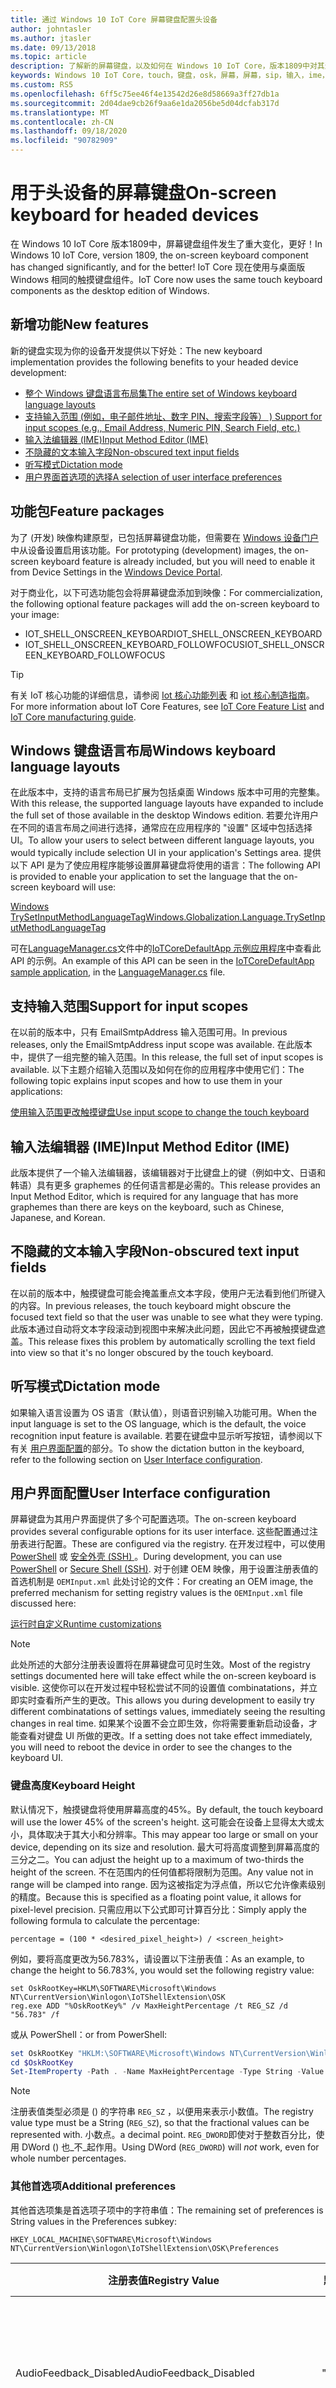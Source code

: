 ```yaml
---
title: 通过 Windows 10 IoT Core 屏幕键盘配置头设备
author: johntasler
ms.author: jtasler
ms.date: 09/13/2018
ms.topic: article
description: 了解新的屏幕键盘，以及如何在 Windows 10 IoT Core，版本1809中对其进行配置。
keywords: Windows 10 IoT Core，touch，键盘，osk，屏幕，屏幕，sip，输入，ime，头，听写，语音，语音
ms.custom: RS5
ms.openlocfilehash: 6ff5c75ee46f4e13542d26e8d58669a3ff27db1a
ms.sourcegitcommit: 2d04dae9cb26f9aa6e1da2056be5d04dcfab317d
ms.translationtype: MT
ms.contentlocale: zh-CN
ms.lasthandoff: 09/18/2020
ms.locfileid: "90782909"
---
```

# <a name="on-screen-keyboard-for-headed-devices"></a><span data-ttu-id="ca409-104">用于头设备的屏幕键盘</span><span class="sxs-lookup"><span data-stu-id="ca409-104">On-screen keyboard for headed devices</span></span>

<span data-ttu-id="ca409-105">在 Windows 10 IoT Core 版本1809中，屏幕键盘组件发生了重大变化，更好！</span><span class="sxs-lookup"><span data-stu-id="ca409-105">In Windows 10 IoT Core, version 1809, the on-screen keyboard component has changed significantly, and for the better!</span></span> <span data-ttu-id="ca409-106">IoT Core 现在使用与桌面版 Windows 相同的触摸键盘组件。</span><span class="sxs-lookup"><span data-stu-id="ca409-106">IoT Core now uses the same touch keyboard components as the desktop edition of Windows.</span></span>

## <a name="new-features"></a><span data-ttu-id="ca409-107">新增功能</span><span class="sxs-lookup"><span data-stu-id="ca409-107">New features</span></span>
<span data-ttu-id="ca409-108">新的键盘实现为你的设备开发提供以下好处：</span><span class="sxs-lookup"><span data-stu-id="ca409-108">The new keyboard implementation provides the following benefits to your headed device development:</span></span>

* [<span data-ttu-id="ca409-109">整个 Windows 键盘语言布局集</span><span class="sxs-lookup"><span data-stu-id="ca409-109">The entire set of Windows keyboard language layouts</span></span>](#windows-keyboard-language-layouts)
* [<span data-ttu-id="ca409-110">支持输入范围 (例如，电子邮件地址、数字 PIN、搜索字段等） ) </span><span class="sxs-lookup"><span data-stu-id="ca409-110">Support for input scopes (e.g., Email Address, Numeric PIN, Search Field, etc.)</span></span>](#support-for-input-scopes)
* [<span data-ttu-id="ca409-111">输入法编辑器 (IME)</span><span class="sxs-lookup"><span data-stu-id="ca409-111">Input Method Editor (IME)</span></span>](#input-method-editor-ime)
* [<span data-ttu-id="ca409-112">不隐藏的文本输入字段</span><span class="sxs-lookup"><span data-stu-id="ca409-112">Non-obscured text input fields</span></span>](#non-obscured-text-input-fields)
* [<span data-ttu-id="ca409-113">听写模式</span><span class="sxs-lookup"><span data-stu-id="ca409-113">Dictation mode</span></span>](#dictation-mode)
* [<span data-ttu-id="ca409-114">用户界面首选项的选择</span><span class="sxs-lookup"><span data-stu-id="ca409-114">A selection of user interface preferences</span></span>](#user-interface-configuration)

## <a name="feature-packages"></a><span data-ttu-id="ca409-115">功能包</span><span class="sxs-lookup"><span data-stu-id="ca409-115">Feature packages</span></span>

<span data-ttu-id="ca409-116">为了 (开发) 映像构建原型，已包括屏幕键盘功能，但需要在 [Windows 设备门户](../manage-your-device/deviceportal.md#iot-specific-features)中从设备设置启用该功能。</span><span class="sxs-lookup"><span data-stu-id="ca409-116">For prototyping (development) images, the on-screen keyboard feature is already included, but you will need to enable it from Device Settings in the [Windows Device Portal](../manage-your-device/deviceportal.md#iot-specific-features).</span></span>

<span data-ttu-id="ca409-117">对于商业化，以下可选功能包会将屏幕键盘添加到映像：</span><span class="sxs-lookup"><span data-stu-id="ca409-117">For commercialization, the following optional feature packages will add the on-screen keyboard to your image:</span></span>
* <span data-ttu-id="ca409-118">IOT_SHELL_ONSCREEN_KEYBOARD</span><span class="sxs-lookup"><span data-stu-id="ca409-118">IOT_SHELL_ONSCREEN_KEYBOARD</span></span>
* <span data-ttu-id="ca409-119">IOT_SHELL_ONSCREEN_KEYBOARD_FOLLOWFOCUS</span><span class="sxs-lookup"><span data-stu-id="ca409-119">IOT_SHELL_ONSCREEN_KEYBOARD_FOLLOWFOCUS</span></span>

> [!TIP]
> <span data-ttu-id="ca409-120">有关 IoT 核心功能的详细信息，请参阅 [Iot 核心功能列表](/windows-hardware/manufacture/iot/iot-core-feature-list) 和 [iot 核心制造指南](/windows-hardware/manufacture/iot/iot-core-manufacturing-guide)。</span><span class="sxs-lookup"><span data-stu-id="ca409-120">For more information about IoT Core Features, see [IoT Core Feature List](/windows-hardware/manufacture/iot/iot-core-feature-list) and [IoT Core manufacturing guide](/windows-hardware/manufacture/iot/iot-core-manufacturing-guide).</span></span>

## <a name="windows-keyboard-language-layouts"></a><span data-ttu-id="ca409-121">Windows 键盘语言布局</span><span class="sxs-lookup"><span data-stu-id="ca409-121">Windows keyboard language layouts</span></span>

<span data-ttu-id="ca409-122">在此版本中，支持的语言布局已扩展为包括桌面 Windows 版本中可用的完整集。</span><span class="sxs-lookup"><span data-stu-id="ca409-122">With this release, the supported language layouts have expanded to include the full set of those available in the desktop Windows edition.</span></span> <span data-ttu-id="ca409-123">若要允许用户在不同的语言布局之间进行选择，通常应在应用程序的 "设置" 区域中包括选择 UI。</span><span class="sxs-lookup"><span data-stu-id="ca409-123">To allow your users to select between different language layouts, you would typically include selection UI in your application's Settings area.</span></span> <span data-ttu-id="ca409-124">提供以下 API 是为了使应用程序能够设置屏幕键盘将使用的语言：</span><span class="sxs-lookup"><span data-stu-id="ca409-124">The following API is provided to enable your application to set the language that the on-screen keyboard will use:</span></span>

[<span data-ttu-id="ca409-125">Windows TrySetInputMethodLanguageTag</span><span class="sxs-lookup"><span data-stu-id="ca409-125">Windows.Globalization.Language.TrySetInputMethodLanguageTag</span></span>](/uwp/api/windows.globalization.language.trysetinputmethodlanguagetag)

<span data-ttu-id="ca409-126">可在[LanguageManager.cs](https://github.com/Microsoft/Windows-iotcore-samples/blob/develop/Samples/IoTCoreDefaultApp/CS/IoTCoreDefaultApp/Presenters/LanguageManager.cs)文件中的[IoTCoreDefaultApp 示例应用程序](https://github.com/Microsoft/Windows-iotcore-samples/tree/develop/Samples/IoTCoreDefaultApp)中查看此 API 的示例。</span><span class="sxs-lookup"><span data-stu-id="ca409-126">An example of this API can be seen in the [IoTCoreDefaultApp sample application](https://github.com/Microsoft/Windows-iotcore-samples/tree/develop/Samples/IoTCoreDefaultApp), in the [LanguageManager.cs](https://github.com/Microsoft/Windows-iotcore-samples/blob/develop/Samples/IoTCoreDefaultApp/CS/IoTCoreDefaultApp/Presenters/LanguageManager.cs) file.</span></span>

## <a name="support-for-input-scopes"></a><span data-ttu-id="ca409-127">支持输入范围</span><span class="sxs-lookup"><span data-stu-id="ca409-127">Support for input scopes</span></span>

<span data-ttu-id="ca409-128">在以前的版本中，只有 EmailSmtpAddress 输入范围可用。</span><span class="sxs-lookup"><span data-stu-id="ca409-128">In previous releases, only the EmailSmtpAddress input scope was available.</span></span> <span data-ttu-id="ca409-129">在此版本中，提供了一组完整的输入范围。</span><span class="sxs-lookup"><span data-stu-id="ca409-129">In this release, the full set of input scopes is available.</span></span> <span data-ttu-id="ca409-130">以下主题介绍输入范围以及如何在你的应用程序中使用它们：</span><span class="sxs-lookup"><span data-stu-id="ca409-130">The following topic explains input scopes and how to use them in your applications:</span></span>

[<span data-ttu-id="ca409-131">使用输入范围更改触摸键盘</span><span class="sxs-lookup"><span data-stu-id="ca409-131">Use input scope to change the touch keyboard</span></span>](/windows/uwp/design/input/use-input-scope-to-change-the-touch-keyboard)

## <a name="input-method-editor-ime"></a><span data-ttu-id="ca409-132">输入法编辑器 (IME)</span><span class="sxs-lookup"><span data-stu-id="ca409-132">Input Method Editor (IME)</span></span>

<span data-ttu-id="ca409-133">此版本提供了一个输入法编辑器，该编辑器对于比键盘上的键（例如中文、日语和韩语）具有更多 graphemes 的任何语言都是必需的。</span><span class="sxs-lookup"><span data-stu-id="ca409-133">This release provides an Input Method Editor, which is required for any language that has more graphemes than there are keys on the keyboard, such as Chinese, Japanese, and Korean.</span></span>

## <a name="non-obscured-text-input-fields"></a><span data-ttu-id="ca409-134">不隐藏的文本输入字段</span><span class="sxs-lookup"><span data-stu-id="ca409-134">Non-obscured text input fields</span></span>

<span data-ttu-id="ca409-135">在以前的版本中，触摸键盘可能会掩盖重点文本字段，使用户无法看到他们所键入的内容。</span><span class="sxs-lookup"><span data-stu-id="ca409-135">In previous releases, the touch keyboard might obscure the focused text field so that the user was unable to see what they were typing.</span></span> <span data-ttu-id="ca409-136">此版本通过自动将文本字段滚动到视图中来解决此问题，因此它不再被触摸键盘遮盖。</span><span class="sxs-lookup"><span data-stu-id="ca409-136">This release fixes this problem by automatically scrolling the text field into view so that it's no longer obscured by the touch keyboard.</span></span>

## <a name="dictation-mode"></a><span data-ttu-id="ca409-137">听写模式</span><span class="sxs-lookup"><span data-stu-id="ca409-137">Dictation mode</span></span>

<span data-ttu-id="ca409-138">如果输入语言设置为 OS 语言（默认值），则语音识别输入功能可用。</span><span class="sxs-lookup"><span data-stu-id="ca409-138">When the input language is set to the OS language, which is the default, the voice recognition input feature is available.</span></span>
<span data-ttu-id="ca409-139">若要在键盘中显示听写按钮，请参阅以下有关 [用户界面配置](#user-interface-configuration)的部分。</span><span class="sxs-lookup"><span data-stu-id="ca409-139">To show the dictation button in the keyboard, refer to the following section on [User Interface configuration](#user-interface-configuration).</span></span>

## <a name="user-interface-configuration"></a><span data-ttu-id="ca409-140">用户界面配置</span><span class="sxs-lookup"><span data-stu-id="ca409-140">User Interface configuration</span></span>

<span data-ttu-id="ca409-141">屏幕键盘为其用户界面提供了多个可配置选项。</span><span class="sxs-lookup"><span data-stu-id="ca409-141">The on-screen keyboard provides several configurable options for its user interface.</span></span> <span data-ttu-id="ca409-142">这些配置通过注册表进行配置。</span><span class="sxs-lookup"><span data-stu-id="ca409-142">These are configured via the registry.</span></span>
<span data-ttu-id="ca409-143">在开发过程中，可以使用 [PowerShell](/windows/iot-core/connect-your-device/powershell) 或 [安全外壳 (SSH) ](/windows/iot-core/connect-your-device/ssh)。</span><span class="sxs-lookup"><span data-stu-id="ca409-143">During development, you can use [PowerShell](/windows/iot-core/connect-your-device/powershell) or [Secure Shell (SSH)](/windows/iot-core/connect-your-device/ssh).</span></span> <span data-ttu-id="ca409-144">对于创建 OEM 映像，用于设置注册表值的首选机制是 `OEMInput.xml` 此处讨论的文件：</span><span class="sxs-lookup"><span data-stu-id="ca409-144">For creating an OEM image, the preferred mechanism for setting registry values is the `OEMInput.xml` file discussed here:</span></span>

[<span data-ttu-id="ca409-145">运行时自定义</span><span class="sxs-lookup"><span data-stu-id="ca409-145">Runtime customizations</span></span>](/windows-hardware/manufacture/iot/oscustomizations#runtime-customizations)

> [!NOTE]
> <span data-ttu-id="ca409-146">此处所述的大部分注册表设置将在屏幕键盘可见时生效。</span><span class="sxs-lookup"><span data-stu-id="ca409-146">Most of the registry settings documented here will take effect while the on-screen keyboard is visible.</span></span>
> <span data-ttu-id="ca409-147">这使你可以在开发过程中轻松尝试不同的设置值 combinatations，并立即实时查看所产生的更改。</span><span class="sxs-lookup"><span data-stu-id="ca409-147">This allows you during development to easily try different combinatations of settings values, immediately seeing the resulting changes in real time.</span></span> <span data-ttu-id="ca409-148">如果某个设置不会立即生效，你将需要重新启动设备，才能查看对键盘 UI 所做的更改。</span><span class="sxs-lookup"><span data-stu-id="ca409-148">If a setting does not take effect immediately, you will need to reboot the device in order to see the changes to the keyboard UI.</span></span>

### <a name="keyboard-height"></a><span data-ttu-id="ca409-149">键盘高度</span><span class="sxs-lookup"><span data-stu-id="ca409-149">Keyboard Height</span></span>

<span data-ttu-id="ca409-150">默认情况下，触摸键盘将使用屏幕高度的45%。</span><span class="sxs-lookup"><span data-stu-id="ca409-150">By default, the touch keyboard will use the lower 45% of the screen's height.</span></span> <span data-ttu-id="ca409-151">这可能会在设备上显得太大或太小，具体取决于其大小和分辨率。</span><span class="sxs-lookup"><span data-stu-id="ca409-151">This may appear too large or small on your device, depending on its size and resolution.</span></span> <span data-ttu-id="ca409-152">最大可将高度调整到屏幕高度的三分之二。</span><span class="sxs-lookup"><span data-stu-id="ca409-152">You can adjust the height up to a maximum of two-thirds the height of the screen.</span></span> <span data-ttu-id="ca409-153">不在范围内的任何值都将限制为范围。</span><span class="sxs-lookup"><span data-stu-id="ca409-153">Any value not in range will be clamped into range.</span></span> <span data-ttu-id="ca409-154">因为这被指定为浮点值，所以它允许像素级别的精度。</span><span class="sxs-lookup"><span data-stu-id="ca409-154">Because this is specified as a floating point value, it allows for pixel-level precision.</span></span> <span data-ttu-id="ca409-155">只需应用以下公式即可计算百分比：</span><span class="sxs-lookup"><span data-stu-id="ca409-155">Simply apply the following formula to calculate the percentage:</span></span>

`percentage = (100 * <desired_pixel_height>) / <screen_height>`

<span data-ttu-id="ca409-156">例如，要将高度更改为56.783%，请设置以下注册表值：</span><span class="sxs-lookup"><span data-stu-id="ca409-156">As an example, to change the height to 56.783%, you would set the following registry value:</span></span>
```console
set OskRootKey=HKLM\SOFTWARE\Microsoft\Windows NT\CurrentVersion\Winlogon\IoTShellExtension\OSK
reg.exe ADD "%OskRootKey%" /v MaxHeightPercentage /t REG_SZ /d "56.783" /f
```
<span data-ttu-id="ca409-157">或从 PowerShell：</span><span class="sxs-lookup"><span data-stu-id="ca409-157">or from PowerShell:</span></span>
```powershell
set OskRootKey "HKLM:\SOFTWARE\Microsoft\Windows NT\CurrentVersion\Winlogon\IoTShellExtension\OSK"
cd $OskRootKey
Set-ItemProperty -Path . -Name MaxHeightPercentage -Type String -Value 56.783
```

> [!NOTE]
> <span data-ttu-id="ca409-158">注册表值类型必须是 () 的字符串 `REG_SZ` ，以便用来表示小数值。</span><span class="sxs-lookup"><span data-stu-id="ca409-158">The registry value type must be a String (`REG_SZ`), so that the fractional values can be represented with.</span></span>
> <span data-ttu-id="ca409-159">小数点。</span><span class="sxs-lookup"><span data-stu-id="ca409-159">a decimal point.</span></span> <span data-ttu-id="ca409-160">`REG_DWORD`即使对于整数百分比，使用 DWord () 也_不_起作用。</span><span class="sxs-lookup"><span data-stu-id="ca409-160">Using DWord (`REG_DWORD`) will _not_ work, even for whole number percentages.</span></span>

### <a name="additional-preferences"></a><span data-ttu-id="ca409-161">其他首选项</span><span class="sxs-lookup"><span data-stu-id="ca409-161">Additional preferences</span></span>

<span data-ttu-id="ca409-162">其他首选项集是首选项子项中的字符串值：</span><span class="sxs-lookup"><span data-stu-id="ca409-162">The remaining set of preferences is String values in the Preferences subkey:</span></span>
```
HKEY_LOCAL_MACHINE\SOFTWARE\Microsoft\Windows NT\CurrentVersion\Winlogon\IoTShellExtension\OSK\Preferences
```

| <span data-ttu-id="ca409-163">注册表值</span><span class="sxs-lookup"><span data-stu-id="ca409-163">Registry Value</span></span>               | <span data-ttu-id="ca409-164">默认值</span><span class="sxs-lookup"><span data-stu-id="ca409-164">Default Value</span></span>      | <span data-ttu-id="ca409-165">说明</span><span class="sxs-lookup"><span data-stu-id="ca409-165">Description</span></span>                                                                                         |
| ---------------------------- | ------------------ | --------------------------------------------------------------------------------------------------- |
| <span data-ttu-id="ca409-166">AudioFeedback_Disabled</span><span class="sxs-lookup"><span data-stu-id="ca409-166">AudioFeedback_Disabled</span></span>       | <span data-ttu-id="ca409-167">"0"</span><span class="sxs-lookup"><span data-stu-id="ca409-167">"0"</span></span>                | <span data-ttu-id="ca409-168">"0" 启用密钥单击音频反馈;"1" 禁用该方法。</span><span class="sxs-lookup"><span data-stu-id="ca409-168">"0" enables the key click audio feedback; "1" disables it.</span></span>                                          |
| <span data-ttu-id="ca409-169">Dictation_Disabled</span><span class="sxs-lookup"><span data-stu-id="ca409-169">Dictation_Disabled</span></span>           | <span data-ttu-id="ca409-170">"1"</span><span class="sxs-lookup"><span data-stu-id="ca409-170">"1"</span></span>                | <span data-ttu-id="ca409-171">"0" 显示听写 (语音识别) 按钮;"1" 隐藏它。</span><span class="sxs-lookup"><span data-stu-id="ca409-171">"0" shows the dictation (voice recognition) button; "1" hides it.</span></span><br/> <span data-ttu-id="ca409-172">（参阅以下说明）</span><span class="sxs-lookup"><span data-stu-id="ca409-172">(see note below)</span></span>             |
| <span data-ttu-id="ca409-173">KeyboardModeEnabled_full</span><span class="sxs-lookup"><span data-stu-id="ca409-173">KeyboardModeEnabled_full</span></span>     | <span data-ttu-id="ca409-174">"0"</span><span class="sxs-lookup"><span data-stu-id="ca409-174">"0"</span></span>                | <span data-ttu-id="ca409-175">"0" 禁用全键盘模式;"1" 启用它。</span><span class="sxs-lookup"><span data-stu-id="ca409-175">"0" disables the full keyboard mode; "1" enables it.</span></span>                                                |
| <span data-ttu-id="ca409-176">KeyboardModeEnabled_narrow</span><span class="sxs-lookup"><span data-stu-id="ca409-176">KeyboardModeEnabled_narrow</span></span>   | <span data-ttu-id="ca409-177">"1"</span><span class="sxs-lookup"><span data-stu-id="ca409-177">"1"</span></span>                | <span data-ttu-id="ca409-178">"0" 禁用窄幅键盘模式;"1" 启用它。</span><span class="sxs-lookup"><span data-stu-id="ca409-178">"0" disables the narrow keyboard mode; "1" enables it.</span></span>                                              |
| <span data-ttu-id="ca409-179">KeyboardModeEnabled_wide</span><span class="sxs-lookup"><span data-stu-id="ca409-179">KeyboardModeEnabled_wide</span></span>     | <span data-ttu-id="ca409-180">"1"</span><span class="sxs-lookup"><span data-stu-id="ca409-180">"1"</span></span>                | <span data-ttu-id="ca409-181">"0" 禁用宽键盘模式;"1" 启用它。</span><span class="sxs-lookup"><span data-stu-id="ca409-181">"0" disables the wide keyboard mode; "1" enables it.</span></span>                                                |
| <span data-ttu-id="ca409-182">ModeOrder</span><span class="sxs-lookup"><span data-stu-id="ca409-182">ModeOrder</span></span>                    | <span data-ttu-id="ca409-183">"宽; 窄; 完全"</span><span class="sxs-lookup"><span data-stu-id="ca409-183">"wide;narrow;full"</span></span> | <span data-ttu-id="ca409-184">顺序 (从左到右) ，其中模式在 "模式" 下拉菜单中列出（如果已启用）</span><span class="sxs-lookup"><span data-stu-id="ca409-184">The order (from left to right) in which the modes are listed in the mode drop-down menu, if enabled</span></span> |
| <span data-ttu-id="ca409-185">SettingsMenuKey_Collapsed</span><span class="sxs-lookup"><span data-stu-id="ca409-185">SettingsMenuKey_Collapsed</span></span>    | <span data-ttu-id="ca409-186">"0"</span><span class="sxs-lookup"><span data-stu-id="ca409-186">"0"</span></span>                | <span data-ttu-id="ca409-187">隐藏模式下拉菜单。</span><span class="sxs-lookup"><span data-stu-id="ca409-187">Hides the mode drop-down menu.</span></span> <span data-ttu-id="ca409-188">如果只启用了一种模式，则将此项设置为 "1"。</span><span class="sxs-lookup"><span data-stu-id="ca409-188">Set this to "1" if only one mode is enabled.</span></span>                         |
| <span data-ttu-id="ca409-189">Paste_Disabled</span><span class="sxs-lookup"><span data-stu-id="ca409-189">Paste_Disabled</span></span>               | <span data-ttu-id="ca409-190">"0"</span><span class="sxs-lookup"><span data-stu-id="ca409-190">"0"</span></span>                | <span data-ttu-id="ca409-191">"0" 显示 "粘贴" 按钮;"1" 隐藏它。</span><span class="sxs-lookup"><span data-stu-id="ca409-191">"0" shows the Paste button; "1" hides it.</span></span><br/> <span data-ttu-id="ca409-192">更改将在重新启动后生效。</span><span class="sxs-lookup"><span data-stu-id="ca409-192">Change takes effect after reboot.</span></span>                    |
| <span data-ttu-id="ca409-193">CloseButton_Disabled</span><span class="sxs-lookup"><span data-stu-id="ca409-193">CloseButton_Disabled</span></span>         | <span data-ttu-id="ca409-194">"0"</span><span class="sxs-lookup"><span data-stu-id="ca409-194">"0"</span></span>                | <span data-ttu-id="ca409-195">"0" 显示 "关闭" 按钮;"1" 隐藏 "关闭" 按钮</span><span class="sxs-lookup"><span data-stu-id="ca409-195">"0" shows the Close button; "1" hides the Close button</span></span><br/> <span data-ttu-id="ca409-196">更改将在重新启动后生效。</span><span class="sxs-lookup"><span data-stu-id="ca409-196">Change takes effect after reboot.</span></span>       |
| <span data-ttu-id="ca409-197">EmojiKeyEnabled</span><span class="sxs-lookup"><span data-stu-id="ca409-197">EmojiKeyEnabled</span></span>              | <span data-ttu-id="ca409-198">"0"</span><span class="sxs-lookup"><span data-stu-id="ca409-198">"0"</span></span>                | <span data-ttu-id="ca409-199">"0" 隐藏表情符号键;"1" 显示，允许用户输入表情符号字符。</span><span class="sxs-lookup"><span data-stu-id="ca409-199">"0" hides the Emoji key; "1" shows it, allowing the user to enter Emoji characters.</span></span>                 |

> [!NOTE]
> <span data-ttu-id="ca409-200">听写模式需要为所选输入语言以及音频输入设备安装语音包。</span><span class="sxs-lookup"><span data-stu-id="ca409-200">Dictation mode requires a speech package to be installed for the selected input language, as well as an audio input device.</span></span> <span data-ttu-id="ca409-201">如果未安装匹配的语音包，则不会显示 "听写" 按钮。</span><span class="sxs-lookup"><span data-stu-id="ca409-201">If a matching speech packages is not installed, the dictation button will not be shown.</span></span>
> 
> <span data-ttu-id="ca409-202">所有映像都包含 en-us 语音语言。</span><span class="sxs-lookup"><span data-stu-id="ca409-202">All images include the en-US speech language.</span></span> <span data-ttu-id="ca409-203">其他语音包作为可选功能安装。</span><span class="sxs-lookup"><span data-stu-id="ca409-203">Other speech packages are installed as optional features.</span></span>
> <span data-ttu-id="ca409-204">有关 IoT 功能的详细信息，请参阅 [Iot 核心功能列表](/windows-hardware/manufacture/iot/iot-core-feature-list) 和 [iot 核心制造指南](/windows-hardware/manufacture/iot/iot-core-manufacturing-guide)。</span><span class="sxs-lookup"><span data-stu-id="ca409-204">For more information about IoT Features, see [IoT Core Feature List](/windows-hardware/manufacture/iot/iot-core-feature-list) and [IoT Core manufacturing guide](/windows-hardware/manufacture/iot/iot-core-manufacturing-guide).</span></span>

<span data-ttu-id="ca409-205">例如，若要仅启用 `wide` 键盘模式，请在 PowerShell 中执行以下操作：</span><span class="sxs-lookup"><span data-stu-id="ca409-205">As an example, to enable only `wide` keyboard mode, in PowerShell you could do the following:</span></span>
```powershell
set OskRootKey "HKLM:\SOFTWARE\Microsoft\Windows NT\CurrentVersion\Winlogon\IoTShellExtension\OSK"
cd $OskRootKey
mkdir Preferences
cd Preferences
Set-ItemProperty . -Name KeyboardModeEnabled_full -Value "0"      # Optional, since the default is "0"
Set-ItemProperty . -Name KeyboardModeEnabled_narrow -Value "0"
Set-ItemProperty . -Name KeyboardModeEnabled_wide -Value "1"      # Optional, since the default is "1"
Set-ItemProperty . -Name SettingsMenuKey_Collapsed -Value "1"
```
